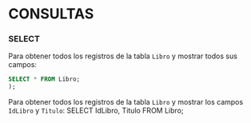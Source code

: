 # CONSULTAS

### SELECT
Para obtener todos los registros de la tabla `Libro` y mostrar todos sus campos:
``` SQL
SELECT * FROM Libro;
);
```
Para obtener todos los registros de la tabla `Libro` y mostrar los campos `IdLibro` y `Titulo`:
SELECT IdLibro, Titulo
FROM Libro;
```
